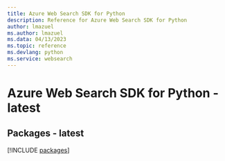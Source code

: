 ```yaml
---
title: Azure Web Search SDK for Python
description: Reference for Azure Web Search SDK for Python
author: lmazuel
ms.author: lmazuel
ms.data: 04/13/2023
ms.topic: reference
ms.devlang: python
ms.service: websearch
---
```

# Azure Web Search SDK for Python - latest
## Packages - latest
[!INCLUDE [packages](web-search-index.md)]